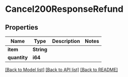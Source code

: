 # Cancel200ResponseRefund

## Properties

Name | Type | Description | Notes
------------ | ------------- | ------------- | -------------
**item** | **String** |  | 
**quantity** | **i64** |  | 

[[Back to Model list]](../README.md#documentation-for-models) [[Back to API list]](../README.md#documentation-for-api-endpoints) [[Back to README]](../README.md)


